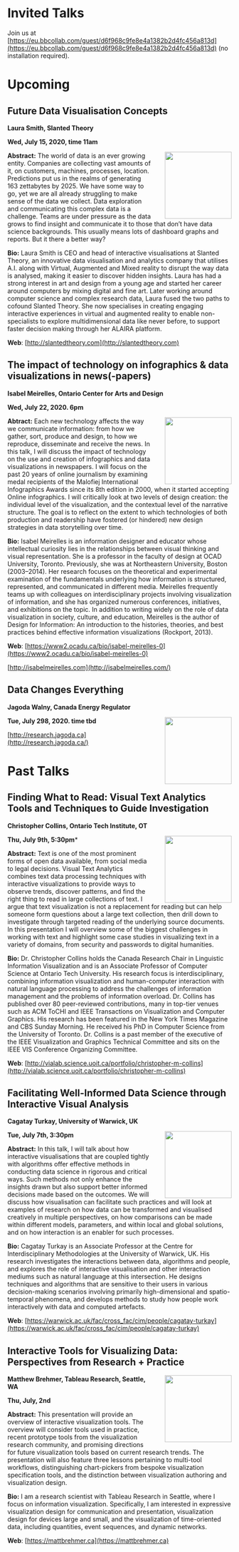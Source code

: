 # Invited Talks

Join us at [https://eu.bbcollab.com/guest/d6f968c9fe8e4a1382b2d4fc456a813d](https://eu.bbcollab.com/guest/d6f968c9fe8e4a1382b2d4fc456a813d) (no installation required).

# Upcoming 

## Future Data Visualisation Concepts
**Laura Smith, Slanted Theory**

**Wed, July 15, 2020, time 11am**

<img src="https://datavis-online.github.io/images/laura-smith.png" width="150" style="float:right; margin-left:30px;">

**Abstract:** The world of data is an ever growing entity. Companies are collecting vast amounts of it, on customers, machines, processes, location. Predictions put us in the realms of generating 163 zettabytes by 2025. We have some way to go, yet we are all already struggling to make sense of the data we collect. Data exploration and communicating this complex data is a challenge. Teams are under pressure as the data grows to find insight and communicate it to those that don’t have data science backgrounds. This usually means lots of dashboard graphs and reports. But it there a better way?

**Bio:** Laura Smith is CEO and head of interactive visualisations at Slanted Theory, an innovative data visualisation and analytics company that utilises A.I. along with Virtual, Augmented and Mixed reality to disrupt the way data is analysed, making it easier to discover hidden insights. Laura has had a strong interest in art and design from a young age and started her career around computers by mixing digital and fine art. Later working around computer science and complex research data, Laura fused the two paths to cofound Slanted Theory. She now specialises in creating engaging interactive experiences in virtual and augmented reality to enable non-specialists to explore multidimensional data like never before, to support faster decision making through her ALAIRA platform.

**Web**: [http://slantedtheory.com](http://slantedtheory.com)

## The impact of technology on infographics & data visualizations in news(-papers)
**Isabel Meirelles, Ontario Center for Arts and Design**

**Wed, July 22, 2020. 6pm**

<img src="https://datavis-online.github.io/images/meirelles.png" width="150" style="float:right; margin-left:30px;">

**Abtract:** Each new technology affects the way we communicate information: from how we gather, sort, produce and design, to how we reproduce, disseminate and receive the news. In this talk, I will discuss the impact of technology on the use and creation of infographics and data visualizations in newspapers. I will focus on the past 20 years of online journalism by examining medal recipients of the Malofiej International Infographics Awards since its 8th edition in 2000, when it started accepting Online infographics. I will critically look at two levels of design creation: the individual level of the visualization, and the contextual level of the narrative structure. The goal is to reflect on the extent to which technologies of both production and readership have fostered (or hindered) new design strategies in data storytelling over time. 

**Bio:** Isabel Meirelles is an information designer and educator whose intellectual curiosity lies in the relationships between visual thinking and visual representation. She is a professor in the faculty of design at OCAD University, Toronto. Previously, she was at Northeastern University, Boston (2003–2014). Her research focuses on the theoretical and experimental examination of the fundamentals underlying how information is structured, represented, and communicated in different media. Meirelles frequently teams up with colleagues on interdisciplinary projects involving visualization of information, and she has organized numerous conferences, initiatives, and exhibitions on the topic. In addition to writing widely on the role of data visualization in society, culture, and education, Meirelles is the author of Design for Information: An introduction to the histories, theories, and best practices behind effective information visualizations (Rockport, 2013). 

**Web**: [https://www2.ocadu.ca/bio/isabel-meirelles-0](https://www2.ocadu.ca/bio/isabel-meirelles-0)

[http://isabelmeirelles.com](http://isabelmeirelles.com/)


## Data Changes Everything

**Jagoda Walny, Canada Energy Regulator**

<img src="https://pbs.twimg.com/profile_images/685298896503836672/BsTqggly.jpg" width="150" style="float:right; margin-left:30px;">

**Tue, July 298, 2020. time tbd**

[http://research.jagoda.ca](http://research.jagoda.ca/)





# Past Talks

## Finding What to Read: Visual Text Analytics Tools and Techniques to Guide Investigation
**Christopher Collins, Ontario Tech Institute, OT**

<img src="http://vialab.science.uoit.ca/wp-content/uploads/2016/11/Untitled.png" width="150" style="float:right; margin-left:30px;">

**Thu, July 9th, 5:30pm***

**Abstract:** Text is one of the most prominent forms of open data available, from social media to legal decisions. Visual Text Analytics combines text data processing techniques with interactive visualizations to provide ways to observe trends, discover patterns, and find the right thing to read in large collections of text. I argue that text visualization is not a replacement for reading but can help someone form questions about a large text collection, then drill down to investigate through targeted reading of the underlying source documents. In this presentation I will overview some of the biggest challenges in working with text and highlight some case studies in visualizing text in a variety of domains, from security and passwords to digital humanities. 

**Bio:** Dr. Christopher Collins holds the Canada Research Chair in Linguistic Information Visualization and is an Associate Professor of Computer Science at Ontario Tech University.  His research focus is interdisciplinary, combining information visualization and human-computer interaction with natural language processing to address the challenges of information management and the problems of information overload.  Dr. Collins has published over 80 peer-reviewed contributions, many in top-tier venues such as ACM ToCHI and IEEE Transactions on Visualization and Computer Graphics. His research has been featured in the New York Times Magazine and CBS Sunday Morning. He received his PhD in Computer Science from the University of Toronto.  Dr. Collins is a past member of the executive of the IEEE Visualization and Graphics Technical Committee and sits on the IEEE VIS Conference Organizing Committee.

**Web**: [http://vialab.science.uoit.ca/portfolio/christopher-m-collins](http://vialab.science.uoit.ca/portfolio/christopher-m-collins) 

## Facilitating Well-Informed Data Science through Interactive Visual Analysis

**Cagatay Turkay, University of Warwick, UK** 

<img src="https://warwick.ac.uk/fac/cross_fac/cim/people/cagatay-turkay/cagatay.jpg" width="150" style="float:right; margin-left:30px;">

**Tue, July 7th, 3:30pm**

**Abstract:** In this talk, I will talk about how interactive visualisations that are coupled tightly with algorithms offer effective methods in conducting data science in rigorous and critical ways. Such methods not only enhance the insights drawn but also support better informed decisions made based on the outcomes. We will discuss how visualisation can facilitate such practices and will look at examples of research on how data can be transformed and visualised creatively in multiple perspectives, on how comparisons can be made within different models, parameters, and within local and global solutions, and on how interaction is an enabler for such processes.

**Bio:** Cagatay Turkay is an Associate Professor at the Centre for Interdisciplinary Methodologies at the University of Warwick, UK. His research investigates the interactions between data, algorithms
 and people, and explores the role of interactive visualisation and other interaction mediums such as natural language at this intersection. He designs techniques and algorithms that are sensitive to their users in various decision-making scenarios involving primarily high-dimensional and spatio-temporal phenomena, and develops methods to study how people work interactively with data and computed artefacts.

**Web**: [https://warwick.ac.uk/fac/cross_fac/cim/people/cagatay-turkay](https://warwick.ac.uk/fac/cross_fac/cim/people/cagatay-turkay)


## Interactive Tools for Visualizing Data: Perspectives from Research + Practice

<img src="https://research.tableau.com/sites/default/files/matt-square.jpg" width="150" style="float:right; margin-left:30px;">

**Matthew Brehmer, Tableau Research, Seattle, WA**

**Thu, July, 2nd**

**Abstract:** This presentation will provide an overview of interactive visualization tools. The overview will consider tools used in practice, recent prototype tools from the visualization research community, and promising directions for future visualization tools based on current research trends. The presentation will also feature three lessons pertaining to multi-tool workflows, distinguishing chart-pickers from bespoke visualization specification tools, and the distinction between visualization authoring and visualization design.

**Bio:** I am a research scientist with Tableau Research in Seattle, where I focus on information visualization. Specifically, I am interested in expressive visualization design for communication and presentation, visualization design for devices large and small, and the visualization of time-oriented data, including quantities, event sequences, and dynamic networks.

**Web**: [https://mattbrehmer.ca](https://mattbrehmer.ca)


